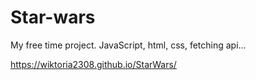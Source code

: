 # Star-wars
My free time project. JavaScript, html, css, fetching api...

 https://wiktoria2308.github.io/StarWars/
